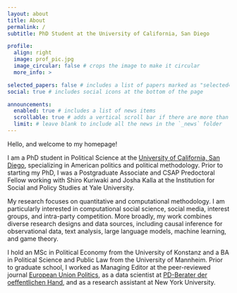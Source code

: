 ```yaml
---
layout: about
title: About
permalink: /
subtitle: PhD Student at the University of California, San Diego

profile:
  align: right
  image: prof_pic.jpg
  image_circular: false # crops the image to make it circular
  more_info: >

selected_papers: false # includes a list of papers marked as "selected={true}"
social: true # includes social icons at the bottom of the page

announcements:
  enabled: true # includes a list of news items
  scrollable: true # adds a vertical scroll bar if there are more than 3 news items
  limit: # leave blank to include all the news in the `_news` folder
---
```




Hello, and welcome to my homepage!

I am a PhD student in Political Science at the [University of California, San Diego](https://polisci.ucsd.edu/grad/index.html), specializing in American politics and political methodology. Prior to starting my PhD, I was a Postgraduate Associate and CSAP Predoctoral Fellow working with Shiro Kuriwaki and Josha Kalla at the Institution for Social and Policy Studies at Yale University.

My research focuses on quantitative and computational methodology. I am particularly interested in computational social science, social media, interest groups, and intra-party competition.
More broadly, my work combines diverse research designs and data sources, including causal inference for observational data, text analysis, large language models, machine learning, and game theory.

I hold an MSc in Political Economy from the University of Konstanz and a BA in Political Science and Public Law from the University of Mannheim. Prior to graduate school, I worked as Managing Editor at the peer-reviewed journal  [European Union Politics](https://journals.sagepub.com/home/eup), as a data scientist at [PD-Berater der oeffentlichen Hand](https://www.pd-g.de/), and as a research assistant at New York University.
